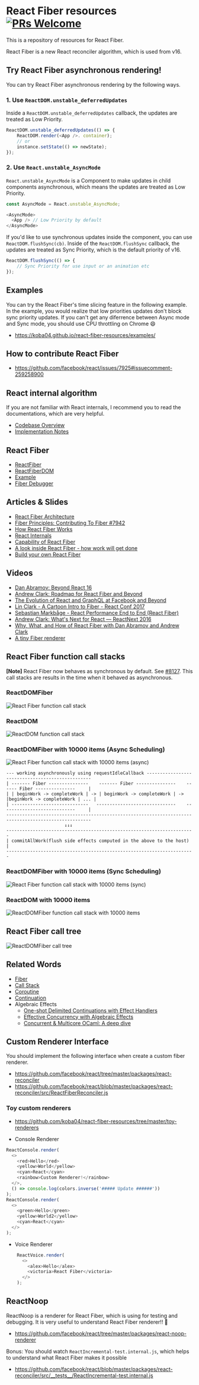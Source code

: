 # React Fiber resources [![PRs Welcome](https://img.shields.io/badge/PRs-welcome-brightgreen.svg)](CONTRIBUTING.md#pull-requests)

This is a repository of resources for React Fiber.

React Fiber is a new React reconciler algorithm, which is used from v16.

## Try React Fiber asynchronous rendering!

You can try React Fiber asynchronous rendering by the following ways.

### 1. Use `ReactDOM.unstable_deferredUpdates`

Inside a `ReactDOM.unstable_deferredUpdates` callback, the updates are treated as Low Priority.

```js
ReactDOM.unstable_deferredUpdates(() => {
    ReactDOM.render(<App />. container);
    // or
    instance.setState(() => newState);
});
```

### 2. Use `React.unstable_AsyncMode`

`React.unstable_AsyncMode` is a Component to make updates in child components asynchronous, which means the updates are treated as Low Priority.

```js
const AsyncMode = React.unstable_AsyncMode;

<AsyncMode>
  <App /> // Low Priority by default
</AsyncMode>
```

If you'd like to use synchronous updates inside the component, you can use `ReactDOM.flushSync(cb)`.
Inside of the `ReactDOM.flushSync` callback, the updates are treated as Sync Priority, which is the default priority of v16.

```js
ReactDOM.flushSync(() => {
    // Sync Priority for use input or an animation etc
});
```

## Examples

You can try the React Fiber's time slicing feature in the following example.
In the example, you would realize that low priorities updates don't block sync priority updates.
If you can't get any diferrence between Async mode and Sync mode, you should use CPU throttling on Chrome :smile:

* https://koba04.github.io/react-fiber-resources/examples/

## How to contribute React Fiber

* https://github.com/facebook/react/issues/7925#issuecomment-259258900

## React internal algorithm

If you are not familiar with React internals, I recommend you to read the documentations, which are very helpful.

* [Codebase Overview](https://reactjs.org/docs/codebase-overview.html)
* [Implementation Notes](https://reactjs.org/docs/implementation-notes.html)

## React Fiber

* [ReactFiber](https://github.com/facebook/react/tree/master/packages/react-reconciler/src)
* [ReactFiberDOM](https://github.com/facebook/react/blob/master/packages/react-dom/src/client/ReactDOM.js)
* [Example](https://github.com/facebook/react/blob/master/fixtures/fiber-triangle/index.html)
* [Fiber Debugger](http://fiber-debugger.surge.sh/)

## Articles & Slides

* [React Fiber Architecture](https://github.com/acdlite/react-fiber-architecture)
* [Fiber Principles: Contributing To Fiber #7942](https://github.com/facebook/react/issues/7942)
* [How React Fiber Works](https://www.facebook.com/groups/2003630259862046/permalink/2054053404819731/)
* [React Internals](https://zackargyle.github.io/react-internals-slides/)
* [Capability of React Fiber](https://speakerdeck.com/koba04/capability-of-react-fiber)
* [A look inside React Fiber - how work will get done](http://makersden.io/blog/look-inside-fiber/)
* [Build your own React Fiber](https://engineering.hexacta.com/didact-fiber-incremental-reconciliation-b2fe028dcaec)

## Videos

* [Dan Abramov: Beyond React 16](https://reactjs.org/blog/2018/03/01/sneak-peek-beyond-react-16.html)
* [Andrew Clark: Roadmap for React Fiber and Beyond](https://www.youtube.com/watch?v=QW5TE4vrklU)
* [The Evolution of React and GraphQL at Facebook and Beyond](https://developers.facebook.com/videos/f8-2017/the-evolution-of-react-and-graphql-at-facebook-and-beyond/)
* [Lin Clark - A Cartoon Intro to Fiber - React Conf 2017](https://www.youtube.com/watch?v=ZCuYPiUIONs)
* [Sebastian Markbåge - React Performance End to End (React Fiber)](https://www.youtube.com/watch?v=bvFpe5j9-zQ)
* [Andrew Clark: What's Next for React — ReactNext 2016](https://www.youtube.com/watch?v=aV1271hd9ew)
* [Why, What, and How of React Fiber with Dan Abramov and Andrew Clark](https://www.youtube.com/watch?v=crM1iRVGpGQ)
* [A tiny Fiber renderer](https://www.youtube.com/watch?v=U9zFfIww3Go)

## React Fiber function call stacks

**[Note]** React Fiber now behaves as synchronous by default. See [#8127](https://github.com/facebook/react/pull/8127).
This call stacks are results in the time when it behaved as asynchronous.

### ReactDOMFiber

![React Fiber function call stack](./images/ReactDOMFiber.png)

### ReactDOM

![ReactDOM function call stack](./images/ReactDOM.png)

### ReactDOMFiber with 10000 items (Async Scheduling)

![React Fiber function call stack with 10000 items (async)](./images/ReactDOMFiber-10000-items-async.png)

```
--- working asynchronously using requestIdleCallback -------------------------------------------------
| ------- Fiber ---------------    ------- Fiber ---------------    ------ Fiber ---------------     |
| | beginWork -> completeWork | -> | beginWork -> completeWork | -> |beginWork -> completeWork | ... |
| -----------------------------   ------------------------------    ----------------------------     |
------------------------------------------------------------------------------------------------------
                      ↓↓↓
-----------------------------------------------------------------------
| commitAllWork(flush side effects computed in the above to the host) |
-----------------------------------------------------------------------
```

### ReactDOMFiber with 10000 items (Sync Scheduling)

![React Fiber function call stack with 10000 items (sync)](./images/ReactDOMFiber-10000-items-sync.png)

### ReactDOM with 10000 items

![ReactDOMFiber function call stack with 10000 items](./images/ReactDOM-10000-items.png)

## React Fiber call tree

![ReactDOMFiber call tree](./images/ReactDOMFiber-call-tree.png)

## Related Words

* [Fiber](https://en.wikipedia.org/wiki/Fiber_(computer_science))
* [Call Stack](https://en.wikipedia.org/wiki/Call_stack)
* [Coroutine](https://en.wikipedia.org/wiki/Coroutine)
* [Continuation](https://en.wikipedia.org/wiki/Continuation)
* Algebraic Effects
  * [One-shot Delimited Continuations with Effect Handlers](https://esdiscuss.org/topic/one-shot-delimited-continuations-with-effect-handlers)
  * [Effective Concurrency with Algebraic Effects](http://kcsrk.info/ocaml/multicore/2015/05/20/effects-multicore/)
  * [Concurrent & Multicore OCaml: A deep dive](http://kcsrk.info/slides/multicore_fb16.pdf)

## Custom Renderer Interface

You should implement the following interface when create a custom fiber renderer.

* https://github.com/facebook/react/tree/master/packages/react-reconciler
* https://github.com/facebook/react/blob/master/packages/react-reconciler/src/ReactFiberReconciler.js

### Toy custom renderers

* https://github.com/koba04/react-fiber-resources/tree/master/toy-renderers

* Console Renderer

```js
ReactConsole.render(
  <>
    <red>Hello</red>
    <yellow>World</yellow>
    <cyan>React</cyan>
    <rainbow>Custom Renderer!</rainbow>
  </>,
  () => console.log(colors.inverse('##### Update ######'))
);
ReactConsole.render(
  <>
    <green>Hello</green>
    <yellow>World2</yellow>
    <cyan>React</cyan>
  </>
);
```

* Voice Renderer

```js
    ReactVoice.render(
      <>
        <alex>Hello</alex>
        <victoria>React Fiber</victoria>
      </>
    );
```

## ReactNoop

ReactNoop is a renderer for React Fiber, which is using for testing and debugging.
It is very useful to understand React Fiber renderer!! :eyes:

* https://github.com/facebook/react/tree/master/packages/react-noop-renderer

Bonus: You should watch `ReactIncremental-test.internal.js`, which helps to understand what React Fiber makes it possible

* https://github.com/facebook/react/blob/master/packages/react-reconciler/src/__tests__/ReactIncremental-test.internal.js
